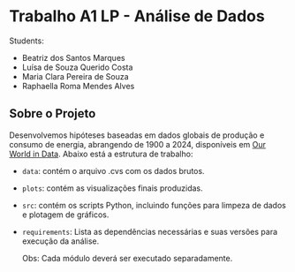 # Trabalho A1 LP - Análise de Dados
Students:
* Beatriz dos Santos Marques
* Luísa de Souza Querido Costa
* Maria Clara Pereira de Souza
* Raphaella Roma Mendes Alves

## Sobre o Projeto

Desenvolvemos hipóteses baseadas em dados globais de produção e consumo de energia, abrangendo de 1900 a 2024, disponíveis em [Our World in Data](https://ourworldindata.org/energy). Abaixo está a estrutura de trabalho:

* `data`: contém o arquivo .cvs com os dados brutos.
* `plots`: contém as visualizações finais produzidas.
* `src`: contém os scripts Python, incluindo funções para limpeza de dados e plotagem de gráficos.
* `requirements`: Lista as dependências necessárias e suas versões para execução da análise.

  Obs: Cada módulo deverá ser executado separadamente.
